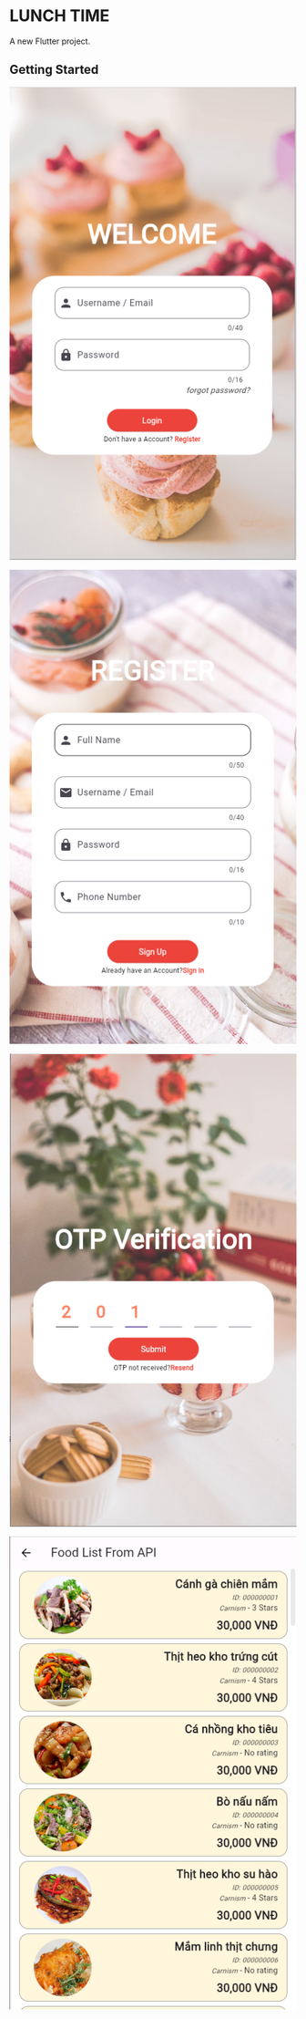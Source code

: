 # LUNCH TIME

A new Flutter project.

## Getting Started

![Login](Login.png)

![Register](Register.png)

![OTP](OTP.png)

![OTP](Foods.png)

